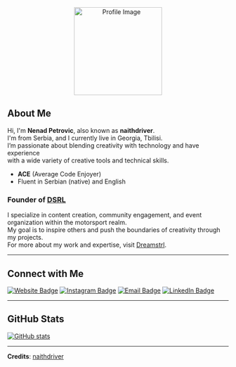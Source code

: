 <div align="center">
    <a href="https://naithdriver.com">
        <img src="https://imgur.com/zPJYzd8.png" alt="Profile Image" width="200" />
    </a>
</div>

## About Me
Hi, I'm **Nenad Petrovic**, also known as **naithdriver**. </br> I'm from Serbia, and I currently live in Georgia, Tbilisi. </br> I’m passionate about blending creativity with technology and have experience </br> with a wide variety of creative tools and technical skills.

- **ACE** (Average Code Enjoyer)
- Fluent in Serbian (native) and English

### Founder of [DSRL](https://dreamstrl.com)
    
I specialize in content creation, community engagement, and event organization within the motorsport realm. </br> My goal is to inspire others and push the boundaries of creativity through my projects. </br> For more about my work and expertise, visit [Dreamstrl](https://dreamstrl.com).

---

## Connect with Me
[![Website Badge](https://img.shields.io/badge/Website-Visit-blue?style=flat-square&logo=internet-explorer&logoColor=white)](https://naithdriver.com) [![Instagram Badge](https://img.shields.io/badge/Instagram-Follow-%23E4405F?style=flat-square&logo=instagram&logoColor=white)](https://instagram.com/naithdriver) [![Email Badge](https://img.shields.io/badge/Email-Contact%20Us-green?style=flat-square&logo=gmail&logoColor=white)](mailto:contact@naithdriver.com) [![LinkedIn Badge](https://img.shields.io/badge/LinkedIn-Profile-blue?style=flat-square&logo=linkedin&logoColor=white)](https://ge.linkedin.com/in/nenad-petrovic-35a385336?trk=profile-badge)

---

## GitHub Stats
[![GitHub stats](https://github-readme-stats.vercel.app/api?username=naithdriver&show_icons=true&theme=transparent)](https://github.com/naithdriver) 

              

---
**Credits**: [naithdriver](https://github.com/naithdriver)
